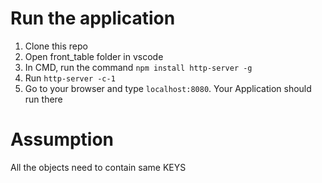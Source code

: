 # Run the application
1) Clone this repo
2) Open front_table folder in vscode
3) In CMD, run the command `npm install http-server -g`
4) Run `http-server -c-1`
5) Go to your browser and type `localhost:8080`. Your Application should run there

# Assumption
All the objects need to contain same KEYS
